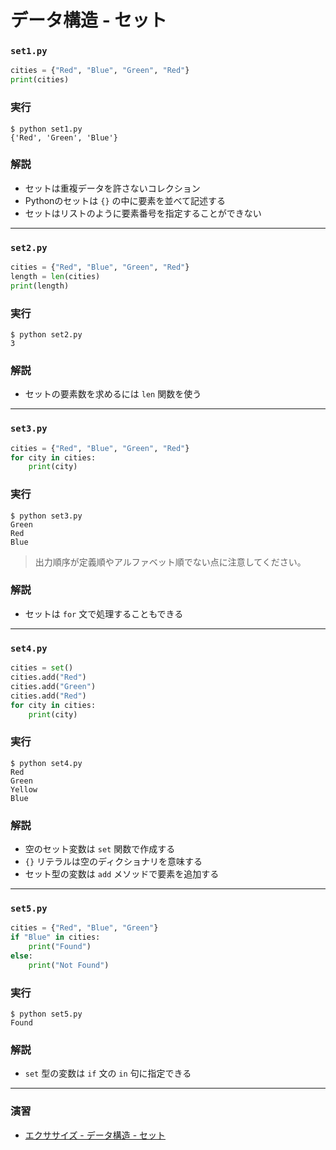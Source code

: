 # データ構造 - セット

### `set1.py`

``` python
cities = {"Red", "Blue", "Green", "Red"}
print(cities)
```

### 実行

``` 
$ python set1.py
{'Red', 'Green', 'Blue'}
```

### 解説

* セットは重複データを許さないコレクション
* Pythonのセットは `{}` の中に要素を並べて記述する
* セットはリストのように要素番号を指定することができない


---

### `set2.py`

``` python
cities = {"Red", "Blue", "Green", "Red"}
length = len(cities)
print(length)
```

### 実行

``` 
$ python set2.py 
3
```

### 解説

* セットの要素数を求めるには `len` 関数を使う

---

### `set3.py`

``` python
cities = {"Red", "Blue", "Green", "Red"}
for city in cities:
    print(city)
```

### 実行

``` 
$ python set3.py
Green
Red
Blue
```

> 出力順序が定義順やアルファベット順でない点に注意してください。

### 解説

* セットは `for` 文で処理することもできる

---

### `set4.py`

``` python
cities = set()
cities.add("Red")
cities.add("Green")
cities.add("Red")
for city in cities:
    print(city)
```

### 実行

``` 
$ python set4.py
Red
Green
Yellow
Blue
```

### 解説

* 空のセット変数は `set` 関数で作成する
* `{}` リテラルは空のディクショナリを意味する
* セット型の変数は `add` メソッドで要素を追加する

---

### `set5.py`

``` python
cities = {"Red", "Blue", "Green"}
if "Blue" in cities:
    print("Found")
else:
    print("Not Found")
```

### 実行

``` 
$ python set5.py
Found
```

### 解説

* `set` 型の変数は `if` 文の `in` 句に指定できる

---

### 演習

* [エクササイズ - データ構造 - セット](../ex/08_basic_ex.md)

